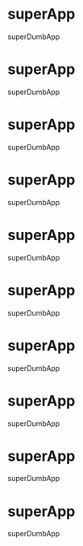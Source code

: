 # superApp
superDumbApp
# superApp
superDumbApp
# superApp
superDumbApp
# superApp
superDumbApp
# superApp
superDumbApp
# superApp
superDumbApp
# superApp
superDumbApp
# superApp
superDumbApp
# superApp
superDumbApp
# superApp
superDumbApp

